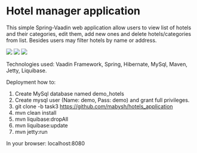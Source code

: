 # Hotel manager application

This simple Spring-Vaadin web application allow users to view list of hotels and their categories, edit them, add new ones and delete hotels/categories from list. Besides users may filter hotels by name or address.

![](https://pp.userapi.com/c837533/v837533245/3a8b0/ZVaCZdRrZX0.jpg)
![](https://pp.userapi.com/c837533/v837533245/3a8ba/p4RBNWRNgac.jpg)
![](https://pp.userapi.com/c837533/v837533245/3a8c4/HYYZpEjlpgc.jpg)


Technologies used: Vaadin Framework, Spring, Hibernate, MySql, Maven, Jetty, Liquibase.

Deployment how to:
1. Create MySql database named demo_hotels
2. Create mysql user (Name: demo, Pass: demo) and grant full privileges.
3. git clone -b task3 https://github.com/mabysh/hotels_application
4. mvn clean install
5. mvn liquibase:dropAll
6. mvn liquibase:update
7. mvn jetty:run

In your browser: localhost:8080
